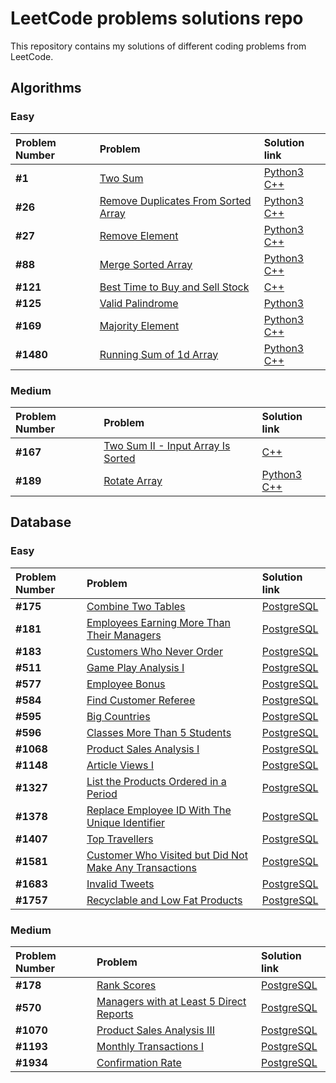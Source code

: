 # LeetCode problems solutions repo

This repository contains my solutions of different coding problems from LeetCode.

## Algorithms

### Easy

| Problem Number | Problem | Solution link | 
| :---------------------- | :---------------------- | :---------------------- | 
| **#1** | [Two Sum](https://leetcode.com/problems/two-sum/) | [Python3](Algorithms/Easy/two_sum.py) <br> [C++](Algorithms/Easy/two_sum.cpp) |
| **#26** | [Remove Duplicates From Sorted Array](https://leetcode.com/problems/remove-duplicates-from-sorted-array/) | [Python3](Algorithms/Easy/remove_duplicates_sorted.py) <br> [C++](Algorithms/Easy/remove_duplicates_sorted.cpp) |
| **#27** | [Remove Element](https://leetcode.com/problems/remove-element/) | [Python3](Algorithms/Easy/remove_element.py) <br> [C++](Algorithms/Easy/remove_element.cpp) |
| **#88** | [Merge Sorted Array](https://leetcode.com/problems/merge-sorted-array/description/) | [Python3](Algorithms/Easy/merge_sorted.py) <br> [C++](Algorithms/Easy/merge_sorted.cpp) |
| **#121** | [Best Time to Buy and Sell Stock](https://leetcode.com/problems/best-time-to-buy-and-sell-stock/) | [C++](Algorithms/Easy/best_time_stock.cpp) |
| **#125** | [Valid Palindrome](https://leetcode.com/problems/valid-palindrome/description/) | [Python3](Algorithms/Easy/valid_palindrome.py) |
| **#169** | [Majority Element](https://leetcode.com/problems/majority-element/) | [Python3](Algorithms/Easy/majority_element.py) <br> [C++](Algorithms/Easy/majority_element.cpp) |
| **#1480** | [Running Sum of 1d Array](https://leetcode.com/problems/running-sum-of-1d-array/description/) | [Python3](Algorithms/Easy/running_sum_1d.py) <br> [C++](Algorithms/Easy/running_sum_1d.cpp) |

### Medium

| Problem Number | Problem | Solution link | 
| :---------------------- | :---------------------- | :---------------------- |
| **#167** | [Two Sum II - Input Array Is Sorted](https://leetcode.com/problems/two-sum-ii-input-array-is-sorted/description/) | [C++](Algorithms/Medium/two_sum_2.cpp) |
| **#189** | [Rotate Array](https://leetcode.com/problems/rotate-array/description/) | [Python3](Algorithms/Medium/rotate_array.py) <br> [C++](Algorithms/Medium/rotate_array.cpp) |


## Database

### Easy

| Problem Number | Problem | Solution link | 
| :---------------------- | :---------------------- | :---------------------- | 
| **#175** | [Combine Two Tables](https://leetcode.com/problems/combine-two-tables/) | [PostgreSQL](Database/Easy/combine_two_tables.sql) |
| **#181** | [Employees Earning More Than Their Managers](https://leetcode.com/problems/employees-earning-more-than-their-managers/) | [PostgreSQL](Database/Easy/employees_earning_more_than_managers.sql) |
| **#183** | [Customers Who Never Order](https://leetcode.com/problems/customers-who-never-order/) | [PostgreSQL](Database/Easy/customers_who_never_order.sql) |
| **#511** | [Game Play Analysis I](https://leetcode.com/problems/game-play-analysis-i/) | [PostgreSQL](Database/Easy/game_play_analysis_1.sql) |
| **#577** | [Employee Bonus](https://leetcode.com/problems/employee-bonus/) | [PostgreSQL](Database/Easy/employee_bonus.sql) |
| **#584** | [Find Customer Referee](https://leetcode.com/problems/find-customer-referee/) | [PostgreSQL](Database/Easy/find_customer_referee.sql) |
| **#595** | [Big Countries](https://leetcode.com/problems/big-countries/) | [PostgreSQL](Database/Easy/big_countries.sql) |
| **#596** | [Classes More Than 5 Students](https://leetcode.com/problems/classes-more-than-5-students/) | [PostgreSQL](Database/Easy/classes_more_than_five_students.sql) |
| **#1068** | [Product Sales Analysis I](https://leetcode.com/problems/product-sales-analysis-i/) | [PostgreSQL](Database/Easy/product_sales_analysis_1.sql) |
| **#1148** | [Article Views I](https://leetcode.com/problems/article-views-i/description/) | [PostgreSQL](Database/Easy/article_views_1.sql) |
| **#1327** | [List the Products Ordered in a Period](https://leetcode.com/problems/list-the-products-ordered-in-a-period/) | [PostgreSQL](Database/Easy/list_products_ordered_period.sql) |
| **#1378** | [Replace Employee ID With The Unique Identifier](https://leetcode.com/problems/replace-employee-id-with-the-unique-identifier/description/) | [PostgreSQL](Database/Easy/replace_employee_id.sql) |
| **#1407** | [Top Travellers](https://leetcode.com/problems/top-travellers/) | [PostgreSQL](Database/Easy/top_travellers.sql) |
| **#1581** | [Customer Who Visited but Did Not Make Any Transactions](https://leetcode.com/problems/customer-who-visited-but-did-not-make-any-transactions/) | [PostgreSQL](Database/Easy/customer_no_transactions.sql) |
| **#1683** | [Invalid Tweets](https://leetcode.com/problems/invalid-tweets/description/) | [PostgreSQL](Database/Easy/invalid_tweets.sql) |
| **#1757** | [Recyclable and Low Fat Products](https://leetcode.com/problems/recyclable-and-low-fat-products/description/) | [PostgreSQL](Database/Easy/rec_and_low.sql) |

### Medium

| Problem Number | Problem | Solution link | 
| :---------------------- | :---------------------- | :---------------------- | 
| **#178** | [Rank Scores](https://leetcode.com/problems/rank-scores/) | [PostgreSQL](Database/Medium/rank_scores.sql) |
| **#570** | [Managers with at Least 5 Direct Reports](https://leetcode.com/problems/managers-with-at-least-5-direct-reports/description/) | [PostgreSQL](Database/Medium/managers_5_direct_reports.sql) |
| **#1070** | [Product Sales Analysis III](https://leetcode.com/problems/product-sales-analysis-iii/description/) | [PostgreSQL](Database/Medium/product_sales_analysis_3.sql) |
| **#1193** | [Monthly Transactions I](https://leetcode.com/problems/monthly-transactions-i/description/) | [PostgreSQL](Database/Medium/monthly_transactions_1.sql) |
| **#1934** | [Confirmation Rate](https://leetcode.com/problems/confirmation-rate/description/) | [PostgreSQL](Database/Medium/confirmation_rate.sql) |
